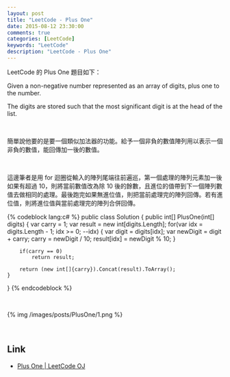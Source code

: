 ```yaml
---
layout: post
title: "LeetCode - Plus One"
date: 2015-08-12 23:30:00
comments: true
categories: [LeetCode]
keywords: "LeetCode"
description: "LeetCode - Plus One"
---
```


LeetCode 的 Plus One 題目如下：  

Given a non-negative number represented as an array of digits, plus one to the number.  

The digits are stored such that the most significant digit is at the head of the list.  

<!-- More -->

<br/>


簡單說他要的是要一個類似加法器的功能。給予一個非負的數值陣列用以表示一個非負的數值，能回傳加一後的數值。  

<br/>


這邊筆者是用 for 迴圈從輸入的陣列尾端往前遍巡，第一個處理的陣列元素加一後如果有超過 10，則將當前數值改為除 10 後的餘數，且進位的值帶到下一個陣列數值去做相同的處理。最後跑完如果無進位值，則把當前處理完的陣列回傳。若有進位值，則將進位值與當前處理完的陣列合併回傳。  

{% codeblock lang:c# %}
public class Solution {
    public int[] PlusOne(int[] digits) {
        var carry = 1;
        var result = new int[digits.Length];
        for(var idx = digits.Length - 1; idx >= 0; --idx)
        {
            var digit = digits[idx];
            var newDigit = digit + carry;
            carry = newDigit / 10;
            result[idx] = newDigit % 10;
        }
        
        if(carry == 0)
            return result;
            
        return (new int[]{carry}).Concat(result).ToArray();
    }
}
{% endcodeblock %}

<br/>


{% img /images/posts/PlusOne/1.png %}

<br/>

Link
----
* [Plus One | LeetCode OJ](https://leetcode.com/problems/plus-one/)
